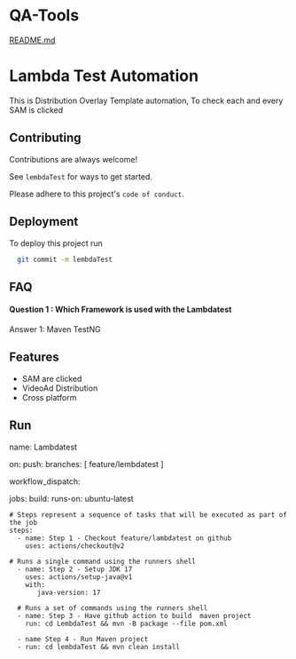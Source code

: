 # QA-Tools
[README.md](https://github.com/Source-Digital/QA-Tools/files/8114286/README.md)

# Lambda Test Automation

This is Distribution Overlay Template automation, To check each and every SAM is clicked


## Contributing

Contributions are always welcome!

See `lembdaTest` for ways to get started.

Please adhere to this project's `code of conduct`.


## Deployment

To deploy this project run

```bash
  git commit -m lembdaTest
```


## FAQ

#### Question 1 : Which Framework is used with the Lambdatest

Answer 1: Maven TestNG 



## Features

- SAM are clicked
- VideoAd Distribution
- Cross platform

## Run

name: Lambdatest

on:
  push:
    branches: [ feature/lembdatest ]
  
  workflow_dispatch:

jobs:
  build:
    runs-on: ubuntu-latest

    # Steps represent a sequence of tasks that will be executed as part of the job
    steps:
      - name: Step 1 - Checkout feature/lambdatest on github
        uses: actions/checkout@v2

    # Runs a single command using the runners shell
      - name: Step 2 - Setup JDK 17
        uses: actions/setup-java@v1
        with:
           java-version: 17   

      # Runs a set of commands using the runners shell
      - name: Step 3 - Have github action to build  maven project
        run: cd LembdaTest && mvn -B package --file pom.xml 
        
      - name Step 4 - Run Maven project 
      - run: cd lembdaTest && mvn clean install
